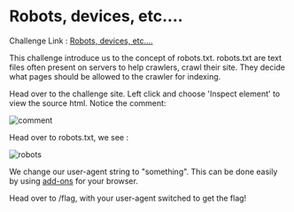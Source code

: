 # Robots, devices, etc....

Challenge Link : [Robots, devices, etc....](https://ctf.bitskrieg.org/web_chall4/)

This challenge introduce us to the concept of robots.txt. robots.txt are text files often present on servers to help crawlers, crawl their site. They decide what pages should be allowed to the crawler for indexing.

Head over to the challenge site. Left click and choose 'Inspect element' to view the source html. Notice the comment:

![comment](https://i.ibb.co/9TJBWHj/comment.png)

Head over to robots.txt, we see :

![robots](https://i.ibb.co/0fTS9XD/Screenshot-2021-01-12-at-2-16-58-PM.png)

We change our user-agent string to "something". This can be done easily by using [add-ons](https://addons.mozilla.org/en-US/firefox/addon/user-agent-string-switcher/?utm_source=addons.mozilla.org&utm_medium=referral&utm_content=search) for your browser.

Head over to /flag, with your user-agent switched to get the flag!
